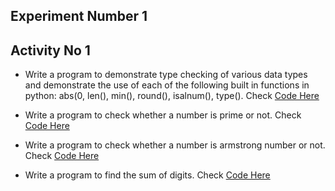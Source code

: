 ## Experiment Number 1

###

## Activity No 1

- Write a program to demonstrate type checking of various data types and demonstrate the use of each of the following built in functions in python: abs(0, len(), min(), round(), isalnum(),  type().
Check [Code Here](/exp_1.py)

- Write a program to check whether a number is prime or not.
Check [Code Here](/prime.py)


- Write a program to check whether a number is armstrong number or not.
Check [Code Here](/armstrong.py)


- Write a program to find the sum of digits.
Check [Code Here](/SumOfDigits.py)
  
